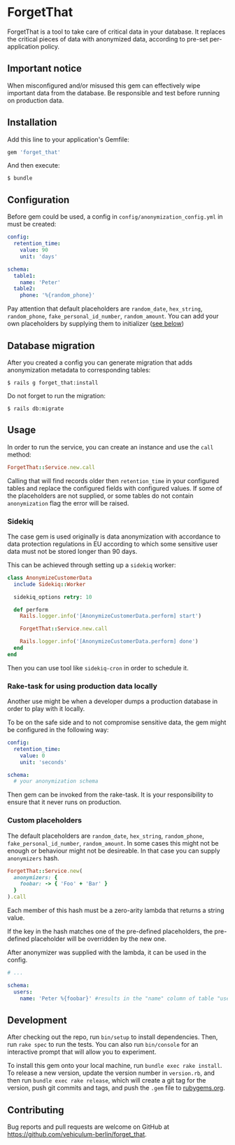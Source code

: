 # ForgetThat

ForgetThat is a tool to take care of critical data in your database. It replaces the critical pieces of data with anonymized data, according to pre-set per-application policy.

## Important notice

When misconfigured and/or misused this gem can effectively wipe important data from the database. Be responsible and test before running on production data.

## Installation

Add this line to your application's Gemfile:

```ruby
gem 'forget_that'
```

And then execute:

    $ bundle

## Configuration

Before gem could be used, a config in `config/anonymization_config.yml` in must be created:

```YAML
config:
  retention_time:
    value: 90
    unit: 'days'

schema:
  table1:
    name: 'Peter'
  table2:
    phone: '%{random_phone}'
```

Pay attention that default placeholders are `random_date`, `hex_string`, `random_phone`, `fake_personal_id_number`, `random_amount`. You can add your own placeholders by supplying them to initializer ([see below](#custom_placeholders))

## Database migration

After you created a config you can generate migration that adds anonymization metadata to corresponding tables:

    $ rails g forget_that:install

Do not forget to run the migration:

    $ rails db:migrate

## Usage

In order to run the service, you can create an instance and use the `call` method:

```ruby
ForgetThat::Service.new.call
```

Calling that will find records older then `retention_time` in your configured tables and replace the configured fields with configured values.
If some of the placeholders are not supplied, or some tables do not contain `anonymization` flag the error will be raised.

### Sidekiq

The case gem is used originally is data anonymization with accordance to data protection regulations in EU according to which some sensitive user data must not be stored longer than 90 days.

This can be achieved through setting up a `sidekiq` worker:

```ruby
class AnonymizeCustomerData
  include Sidekiq::Worker

  sidekiq_options retry: 10

  def perform
    Rails.logger.info('[AnonymizeCustomerData.perform] start')

    ForgetThat::Service.new.call

    Rails.logger.info('[AnonymizeCustomerData.perform] done')
  end
end
```

Then you can use tool like `sidekiq-cron` in order to schedule it.

### Rake-task for using production data locally

Another use might be when a developer dumps a production database in order to play with it locally.

To be on the safe side and to not compromise sensitive data, the gem might be configured in the following way:

```YAML
config:
  retention_time:
    value: 0
    unit: 'seconds'

schema:
  # your anonymization schema
```

Then gem can be invoked from the rake-task. It is your responsibility to ensure that it never runs on production.

### Custom placeholders

The default placeholders are `random_date`, `hex_string`, `random_phone`, `fake_personal_id_number`, `random_amount`. In some cases this might not be enough or behaviour might not be desireable. In that case you can supply `anonymizers` hash.

```ruby
ForgetThat::Service.new(
  anonymizers: {
    foobar: -> { 'Foo' + 'Bar' }
  }
).call
```

Each member of this hash must be a zero-arity lambda that returns a string value.

If the key in the hash matches one of the pre-defined placeholders, the pre-defined placeholder will be overridden by the new one.

After anonymizer was supplied with the lambda, it can be used in the config.

```YAML
# ...

schema:
  users:
    name: 'Peter %{foobar}' #results in the "name" column of table "users" filled with "Peter FooBar"
```

## Development

After checking out the repo, run `bin/setup` to install dependencies. Then, run `rake spec` to run the tests. You can also run `bin/console` for an interactive prompt that will allow you to experiment.

To install this gem onto your local machine, run `bundle exec rake install`. To release a new version, update the version number in `version.rb`, and then run `bundle exec rake release`, which will create a git tag for the version, push git commits and tags, and push the `.gem` file to [rubygems.org](https://rubygems.org).

## Contributing

Bug reports and pull requests are welcome on GitHub at https://github.com/vehiculum-berlin/forget_that.
